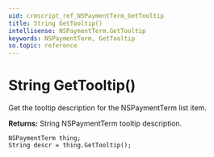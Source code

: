 ```yaml
---
uid: crmscript_ref_NSPaymentTerm_GetTooltip
title: String GetTooltip()
intellisense: NSPaymentTerm.GetTooltip
keywords: NSPaymentTerm, GetTooltip
so.topic: reference
---
```


# String GetTooltip()

Get the tooltip description for the NSPaymentTerm list item.

**Returns:** String NSPaymentTerm tooltip description.

```crmscript
NSPaymentTerm thing;
String descr = thing.GetTooltip();
```

